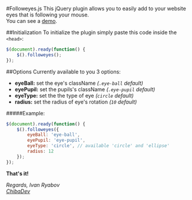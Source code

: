 #Followeyes.js
This jQuery plugin allows you to easily add to your website eyes that is following your mouse.  
You can see a [demo](http://chibadev.github.io/followeyes).

##Initialization
To initialize the plugin simply paste this code inside the `<head>`:
```javascript
$(document).ready(function() {
    $().followeyes();
});
```
##Options
Currently available to you 3 options:

- **eyeBall:** set the eye's className *(`.eye-ball` default)*
- **eyePupil:** set the pupils's className *(`.eye-pupil` default)*
- **eyeType:** set the the type of eye *(`circle` default)*
- **radius:** set the radius of eye's rotation *(`10` default)*
    
#####Example:
```javascript
$(document).ready(function() {
    $().followeyes({
        eyeBall: 'eye-ball',
        eyePupil: 'eye-pupil',
        eyeType: 'circle', // available 'circle' and 'ellipse'
        radius: 12
    });
});
```


**That's it!**

*Regards, Ivan Ryabov*  
*[ChibaDev](http://chibadev.github.io)*
